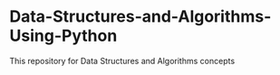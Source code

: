 # Data-Structures-and-Algorithms-Using-Python
This repository for Data Structures and Algorithms concepts 
